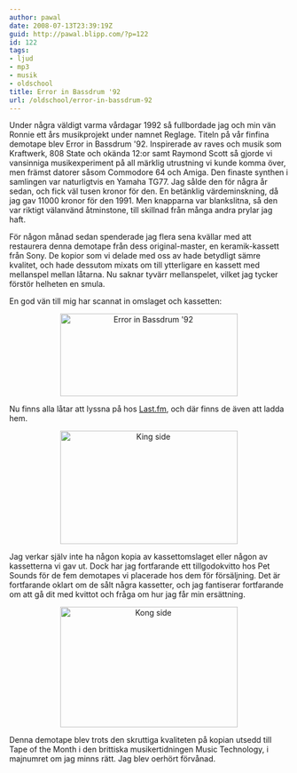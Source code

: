 ```yaml
---
author: pawal
date: 2008-07-13T23:39:19Z
guid: http://pawal.blipp.com/?p=122
id: 122
tags:
- ljud
- mp3
- musik
- oldschool
title: Error in Bassdrum '92
url: /oldschool/error-in-bassdrum-92
---
```


Under några väldigt varma vårdagar 1992 så fullbordade jag och min vän
Ronnie ett års musikprojekt under namnet Reglage. Titeln på vår
finfina demotape blev Error in Bassdrum '92. Inspirerade av raves och
musik som Kraftwerk, 808 State och okända 12:or samt Raymond Scott så
gjorde vi vansinniga musikexperiment på all märklig utrustning vi
kunde komma över, men främst datorer såsom Commodore 64 och Amiga. Den
finaste synthen i samlingen var naturligtvis en Yamaha TG77. Jag sålde
den för några år sedan, och fick väl tusen kronor för den. En
betänklig värdeminskning, då jag gav 11000 kronor för den 1991. Men
knapparna var blankslitna, så den var riktigt välanvänd åtminstone,
till skillnad från många andra prylar jag haft.

För någon månad sedan spenderade jag flera sena kvällar med att
restaurera denna demotape från dess original-master, en
keramik-kassett från Sony. De kopior som vi delade med oss av hade
betydligt sämre kvalitet, och hade dessutom mixats om till ytterligare
en kassett med mellanspel mellan låtarna. Nu saknar tyvärr
mellanspelet, vilket jag tycker förstör helheten en smula.

En god vän till mig har scannat in omslaget och kassetten:
<p style="text-align: center;"><a title="{reglage} Error in Bassdrum '92" href="https://blipp.com/misc/eib/eib_cover.jpg"><img class="aligncenter" src="https://blipp.com/misc/eib/eib_cover_thumb.jpg" alt="Error in Bassdrum '92" width="320" height="149" /></a></p>
<p style="text-align: left;">Nu finns alla låtar att lyssna på hos <a href="https://www.last.fm/music/Reglage/Error+in+Bassdrum+%2792">Last.fm</a>, och där finns de även att ladda hem.</p>
<p style="text-align: center;"><a title="{reglage} King side" href="https://blipp.com/misc/eib/eib_king.jpg"><img class="aligncenter" src="https://blipp.com/misc/eib/eib_king_thumb.jpg" alt="King side" width="320" height="204" /></a></p>
<p style="text-align: left;">Jag verkar själv inte ha någon kopia av kassettomslaget eller någon av kassetterna vi gav ut. Dock har jag fortfarande ett tillgodokvitto hos Pet Sounds för de fem demotapes vi placerade hos dem för försäljning. Det är fortfarande oklart om de sålt några kassetter, och jag fantiserar fortfarande om att gå dit med kvittot och fråga om hur jag får min ersättning.</p>
<p style="text-align: center;"><a title="{reglage} Kong side" href="https://blipp.com/misc/eib/eib_kong.jpg"><img class="aligncenter" style="vertical-align: middle;" src="https://blipp.com/misc/eib/eib_kong_thumb.jpg" alt="Kong side" width="320" height="217" /></a></p>
Denna demotape blev trots den skruttiga kvaliteten på kopian utsedd till Tape of the Month i den brittiska musikertidningen Music Technology, i majnumret om jag minns rätt. Jag blev oerhört förvånad.